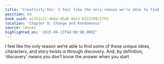 ```yaml
---
title: 'Creativity Inc: I feel like the only reason we’re able to find some of these…'
position: 93
book_uuid: a1351c21-deba-45a0-9ec2-6322200c1753
location: 'Chapter 8: Change and Randomness'
source: ibooks
highlighted_on: '2015-09-13T04:00:00.000Z'
---
```


I feel like the only reason we’re able to find some of these unique ideas, characters, and story twists is through discovery. And, by definition, ‘discovery’ means you don’t know the answer when you start